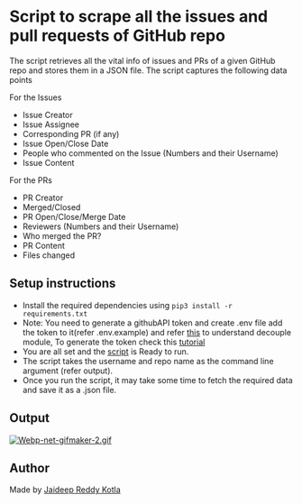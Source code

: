 # Script to scrape all the issues and pull requests of GitHub repo

The script retrieves all the vital info of issues and PRs of a given GitHub repo and stores them in a JSON file. The script captures the following data points

For the Issues

- Issue Creator
- Issue Assignee
- Corresponding PR (if any)
- Issue Open/Close Date
- People who commented on the Issue (Numbers and their Username)
- Issue Content

For the PRs

- PR Creator
- Merged/Closed
- PR Open/Close/Merge Date
- Reviewers (Numbers and their Username)
- Who merged the PR?
- PR Content
- Files changed

## Setup instructions

- Install the required dependencies using ```pip3 install -r requirements.txt```
- Note: You need to generate a githubAPI token and create .env file add the token to it(refer .env.example) and refer [this](https://github.com/henriquebastos/python-decouple/) to understand decouple module, To generate the token check this [tutorial](https://docs.github.com/en/github/authenticating-to-github/creating-a-personal-access-token)
- You are all set and the [script](master_fetch_script.py) is Ready to run.
- The script takes the username and repo name as the command line argument (refer output).
- Once you run the script, it may take some time to fetch the required data and save it as a .json file.

## Output

[![Webp-net-gifmaker-2.gif](https://i.postimg.cc/SN92d9cf/Webp-net-gifmaker-2.gif)](https://postimg.cc/qzkvMzbN)

## Author

Made by [Jaideep Reddy Kotla](https://www.linkedin.com/in/jaideep0707/)
